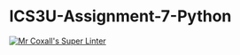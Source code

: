 # ICS3U-Assignment-7-Python

[![Mr Coxall's Super Linter](https://github.com/Feyi-Akomolafe/ICS3U-Assignment-7-Python/workflows/Mr%20Coxall's%20Super%20Linter/badge.svg)](https://github.com/Feyi-Akomolafe/Feyi-Akomolafe/ICS3U-Assignment-7-Python/actions/)
